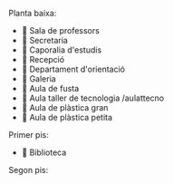 
Planta baixa: 

- 🚪 Sala de professors
- 🚪 Secretaria 
- 🚪 Caporalia d'estudis
- 🚪 Recepció
- 🚪 Departament d'orientació
- 🚪 Galeria
- 🚪 Aula de fusta
- 🚪 Aula taller de tecnologia /aulattecno
- 🚪 Aula de plàstica gran
- 🚪 Aula de plàstica petita

Primer pis:

- 🚪 Biblioteca

Segon pis:
